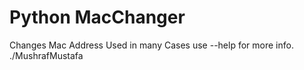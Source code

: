 # Python MacChanger
Changes Mac Address 
Used in many Cases
use --help for more info.
./MushrafMustafa
